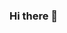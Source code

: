 ### Hi there 👋

<!--
**javierma73/javierma73** is a ✨ _special_ ✨ repository because its `README.md` (this file) appears on your GitHub profile.

Here are some ideas to get you started:

### 🔭 I’m currently working on: As an independent developer and freelancers
### 🌱 I’m currently learning: Machine Learning (ML) and Artificial Intelligence (AI).
### 👯 I seek to collaborate in the implementation development with Python as Web Python (Django or Flask) with PostgreSQL in Azures and PyGame with Kevy to all this           apply the latest in Artificial Intelligence (AI).
### 🤔 I’m looking for help with ...
### 💬 Ask me about:I am passionate about technology and entrepreneur
### 📫 How to reach me: My web project here: [Moneytoday.es](https://moneytoday.es/contacto)
### 😄 Pronouns: Pronouns passionate, restless, curious, empathetic, friend of my friends
### ⚡ Fun fact: Fun fact: My favorite movie is Avatar, My Musician Soul Rebel', Bob Marley. I prefer the sea
-->
